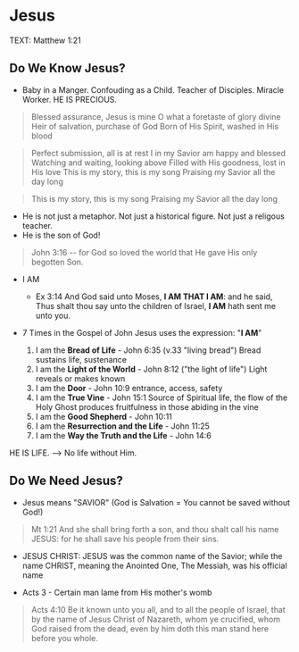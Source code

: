 # Jesus

TEXT: Matthew 1:21

## Do We Know Jesus?

- Baby in a Manger. Confouding as a Child. Teacher of Disciples. Miracle Worker. HE IS PRECIOUS.

> Blessed assurance, Jesus is mine O what a foretaste of glory divine Heir of salvation, purchase of God Born of His Spirit, washed in His blood

> Perfect submission, all is at rest I in my Savior am happy and blessed Watching and waiting, looking above Filled with His goodness, lost in His love This is my story, this is my song Praising my Savior all the day long

> This is my story, this is my song Praising my Savior all the day long

- He is not just a metaphor. Not just a historical figure. Not just a religous teacher. 
- He is the son of God!

> John 3:16 -- for God so loved the world that He gave His only begotten Son.

- I AM
  - Ex 3:14 And God said unto Moses, **I AM THAT I AM**: and he said, Thus shalt thou say unto the children of Israel, **I AM** hath sent me unto you.

- 7 Times in the Gospel of John Jesus uses the expression: "**I AM**"

  1. I am the **Bread of Life** - John 6:35 (v.33 "living bread")
  	Bread sustains life, sustenance
  2. I am the **Light of the World** - John 8:12 ("the light of life")
  	Light reveals or makes known
  3. I am the **Door** - John 10:9
  	entrance, access, safety
  4. I am the **True Vine** - John 15:1
  	Source of Spiritual life, the flow of the Holy Ghost produces fruitfulness in those abiding in the vine
  5. I am the **Good Shepherd** - John 10:11
  6. I am the **Resurrection and the Life** - John 11:25
  7. I am the **Way the Truth and the Life** - John 14:6

HE IS LIFE. --> No life without Him.

## Do We Need Jesus?

- Jesus means "SAVIOR" (God is Salvation = You cannot be saved without God!)
> Mt 1:21 And she shall bring forth a son, and thou shalt call his name JESUS: for he shall save his people from their sins.

- JESUS CHRIST: JESUS was the common name of the Savior; while the name CHRIST, meaning the Anointed One, The Messiah, was his official name

- Acts 3 - Certain man lame from His mother's womb

> Acts 4:10 Be it known unto you all, and to all the people of Israel, that by the name of Jesus Christ of Nazareth, whom ye crucified, whom God raised from the dead, even by him doth this man stand here before you whole.